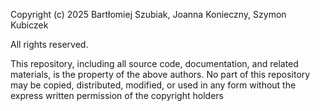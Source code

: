 Copyright (c) 2025 Bartłomiej Szubiak, Joanna Konieczny, Szymon Kubiczek

All rights reserved.

This repository, including all source code, documentation, and related materials, is the property of the above authors. No part of this repository may be copied, distributed, modified, or used in any form without the express written permission of the copyright holders
